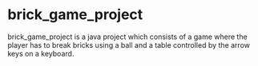 # brick_game_project
brick_game_project is a java project which consists of  a game where the player has to break bricks using a ball and a table controlled by the arrow keys on a keyboard.
